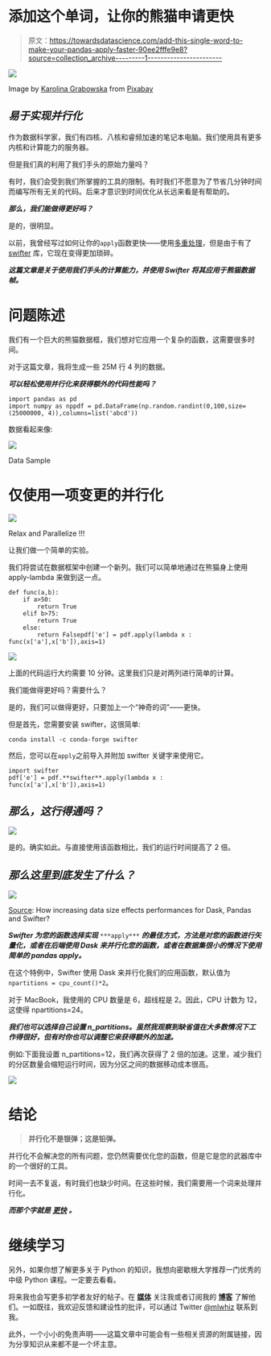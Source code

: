 # 添加这个单词，让你的熊猫申请更快

> 原文：<https://towardsdatascience.com/add-this-single-word-to-make-your-pandas-apply-faster-90ee2fffe9e8?source=collection_archive---------1----------------------->

![](img/062044f6b035aace89d7bcabceecd459.png)

Image by [Karolina Grabowska](https://pixabay.com/users/kaboompics-1013994/?utm_source=link-attribution&utm_medium=referral&utm_campaign=image&utm_content=791149) from [Pixabay](https://pixabay.com/?utm_source=link-attribution&utm_medium=referral&utm_campaign=image&utm_content=791149)

## ***易于实现并行化***

作为数据科学家，我们有四核、八核和睿频加速的笔记本电脑。我们使用具有更多内核和计算能力的服务器。

但是我们真的利用了我们手头的原始力量吗？

有时，我们会受到我们所掌握的工具的限制。有时我们不愿意为了节省几分钟时间而编写所有无关的代码。后来才意识到时间优化从长远来看是有帮助的。

***那么，我们能做得更好吗？***

是的，很明显。

以前，我曾经写过如何让你的`apply`函数更快——使用[多重处理](/make-your-own-super-pandas-using-multiproc-1c04f41944a1)，但是由于有了 [swifter](https://github.com/jmcarpenter2/swifter) 库，它现在变得更加琐碎。

***这篇文章是关于使用我们手头的计算能力，并使用 Swifter 将其应用于熊猫数据帧。***

# 问题陈述

我们有一个巨大的熊猫数据框，我们想对它应用一个复杂的函数，这需要很多时间。

对于这篇文章，我将生成一些 25M 行 4 列的数据。

***可以轻松使用并行化来获得额外的代码性能吗？***

```
import pandas as pd
import numpy as nppdf = pd.DataFrame(np.random.randint(0,100,size=(25000000, 4)),columns=list('abcd'))
```

数据看起来像:

![](img/898133a8b4e34a78baf3df0a8c4db441.png)

Data Sample

# 仅使用一项变更的并行化

![](img/ccec4c9adfc047333db93c249559d927.png)

Relax and Parallelize !!!

让我们做一个简单的实验。

我们将尝试在数据框架中创建一个新列。我们可以简单地通过在熊猫身上使用 apply-lambda 来做到这一点。

```
def func(a,b):
    if a>50:
        return True
    elif b>75:
        return True
    else:
        return Falsepdf['e'] = pdf.apply(lambda x : func(x['a'],x['b']),axis=1)
```

![](img/693eee21025a8ec41173437ed67f6355.png)

上面的代码运行大约需要 10 分钟。这里我们只是对两列进行简单的计算。

我们能做得更好吗？需要什么？

是的，我们可以做得更好，只要加上一个“神奇的词”——更快。

但是首先，您需要安装 swifter，这很简单:

```
conda install -c conda-forge swifter
```

然后，您可以在`apply`之前导入并附加 swifter 关键字来使用它。

```
import swifter
pdf['e'] = pdf.**swifter**.apply(lambda x : func(x['a'],x['b']),axis=1)
```

## ***那么，这行得通吗？***

![](img/11f3b430a685ef11e3725471745f3d23.png)

是的。确实如此。与直接使用该函数相比，我们的运行时间提高了 2 倍。

## ***那么这里到底发生了什么？***

![](img/febb8c8efa10b0a482db60e86f2a80e2.png)

[Source](https://github.com/jmcarpenter2/swifter): How increasing data size effects performances for Dask, Pandas and Swifter?

***Swifter 为您的函数选择实现*** `***apply***` ***的最佳方式，方法是对您的函数进行矢量化，或者在后端使用 Dask 来并行化您的函数，或者在数据集很小的情况下使用简单的 pandas apply。***

在这个特例中，Swifter 使用 Dask 来并行化我们的应用函数，默认值为`npartitions = cpu_count()*2`。

对于 MacBook，我使用的 CPU 数量是 6，超线程是 2。因此，CPU 计数为 12，这使得 npartitions=24。

***我们也可以选择自己设置 n_partitions。虽然我观察到缺省值在大多数情况下工作得很好，但有时你也可以调整它来获得额外的加速。***

例如:下面我设置 n_partitions=12，我们再次获得了 2 倍的加速。这里，减少我们的分区数量会缩短运行时间，因为分区之间的数据移动成本很高。

![](img/88e9b7378a915df60cc569c810410653.png)

# 结论

> **并行化不是银弹；这是铅弹。**

并行化不会解决您的所有问题，您仍然需要优化您的函数，但是它是您的武器库中的一个很好的工具。

时间一去不复返，有时我们也缺少时间。在这些时候，我们需要用一个词来处理并行化。

***而那个字就是*** [***更快***](https://github.com/jmcarpenter2/swifter) ***。***

# 继续学习

另外，如果你想了解更多关于 Python 的知识，我想向密歇根大学推荐一门优秀的中级 Python 课程。一定要去看看。

将来我也会写更多初学者友好的帖子。在 [**媒体**](https://medium.com/@rahul_agarwal) 关注我或者订阅我的 [**博客**](https://mlwhiz.ck.page/a9b8bda70c) 了解他们。一如既往，我欢迎反馈和建设性的批评，可以通过 Twitter [@mlwhiz](https://twitter.com/MLWhiz) 联系到我。

此外，一个小小的免责声明——这篇文章中可能会有一些相关资源的附属链接，因为分享知识从来都不是一个坏主意。
